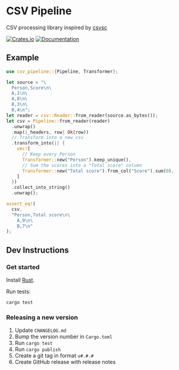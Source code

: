 # CSV Pipeline

CSV processing library inspired by [csvsc](https://crates.io/crates/csvsc)

[![Crates.io](https://img.shields.io/crates/v/csv-pipeline.svg)](https://crates.io/crates/csv-pipeline)
[![Documentation](https://docs.rs/csv-pipeline/badge.svg)](https://docs.rs/csv-pipeline)

## Example

```rs
use csv_pipeline::{Pipeline, Transformer};

let source = "\
  Person,Score\n\
  A,1\n\
  A,8\n\
  B,3\n\
  B,4\n";
let reader = csv::Reader::from_reader(source.as_bytes());
let csv = Pipeline::from_reader(reader)
  .unwrap()
  .map(|_headers, row| Ok(row))
  // Transform into a new csv
  .transform_into(|| {
    vec![
      // Keep every Person
      Transformer::new("Person").keep_unique(),
      // Sum the scores into a "Total score" column
      Transformer::new("Total score").from_col("Score").sum(0),
    ]
  })
  .collect_into_string()
  .unwrap();

assert_eq!(
  csv,
  "Person,Total score\n\
    A,9\n\
    B,7\n"
);
```

## Dev Instructions

### Get started

Install [Rust](https://www.rust-lang.org).

Run tests:
```
cargo test
```

### Releasing a new version

1. Update `CHANGELOG.md`
2. Bump the version number in `Cargo.toml`
3. Run `cargo test`
4. Run `cargo publish`
5. Create a git tag in format `v#.#.#`
6. Create GitHub release with release notes
